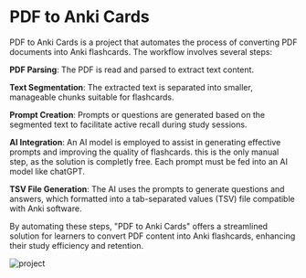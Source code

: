 # PDF to Anki Cards

PDF to Anki Cards is a project that automates the process of converting PDF documents into Anki flashcards. The workflow involves several steps:

**PDF Parsing**: The PDF is read and parsed to extract text content.

**Text Segmentation**: The extracted text is separated into smaller, manageable chunks suitable for flashcards.

**Prompt Creation**: Prompts or questions are generated based on the segmented text to facilitate active recall during study sessions.

**AI Integration**: An AI model is employed to assist in generating effective prompts and improving the quality of flashcards. this is the only manual step, as the solution is completly free. Each prompt must be fed into an AI model like chatGPT.

**TSV File Generation**: The AI uses the prompts to generate questions and answers, which formatted into a tab-separated values (TSV) file compatible with Anki software.

By automating these steps, "PDF to Anki Cards" offers a streamlined solution for learners to convert PDF content into Anki flashcards, enhancing their study efficiency and retention.

![project](img\AI-powered-flashcards-project.drawio.png)